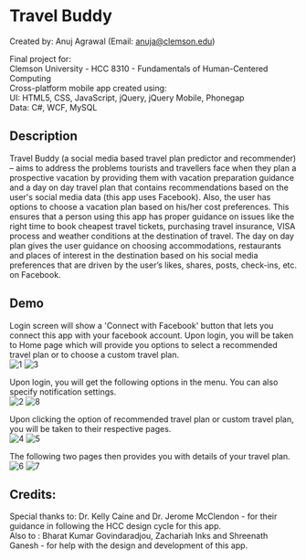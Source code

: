 # Travel Buddy
Created by: Anuj Agrawal (Email: anuja@clemson.edu)
<br>

Final project for:
<br>
Clemson University - HCC 8310 - Fundamentals of Human-Centered Computing
<br>
Cross-platform mobile app created using:
<br>
UI: HTML5, CSS, JavaScript, jQuery, jQuery Mobile, Phonegap
<br>
Data: C#, WCF, MySQL

## Description
Travel Buddy (a social media based travel plan predictor and recommender) – aims to address the problems tourists and travellers face when they plan a prospective vacation by providing them with vacation preparation guidance and a day on day travel plan that contains recommendations based on the user's social media data (this app uses Facebook). Also, the user has options to choose a vacation plan based on his/her cost preferences. This ensures that a person using this app has proper guidance on issues like the right time to book cheapest travel tickets, purchasing travel insurance, VISA process and weather conditions at the destination of travel. The day on day plan gives the user guidance on choosing accommodations, restaurants and places of interest in the destination based on his social media preferences that are driven by the user’s likes, shares, posts, check-ins, etc. on Facebook.

## Demo

Login screen will show a 'Connect with Facebook' button that lets you connect this app with your facebook account. Upon login, you will be taken to Home page which will provide you options to select a recommended travel plan or to choose a custom travel plan.
<br>
![1](https://raw.githubusercontent.com/anujgeek/TravelBuddy/master/Demo/1.jpg "Login")
![3](https://raw.githubusercontent.com/anujgeek/TravelBuddy/master/Demo/3.jpg "Home")
<br>

Upon login, you will get the following options in the menu. You can also specify notification settings.
<br>
![2](https://raw.githubusercontent.com/anujgeek/TravelBuddy/master/Demo/2.jpg "Menu")
![8](https://raw.githubusercontent.com/anujgeek/TravelBuddy/master/Demo/8.jpg "Notification Settings")
<br>

Upon clicking the option of recommended travel plan or custom travel plan, you will be taken to their respective pages.
<br>
![4](https://raw.githubusercontent.com/anujgeek/TravelBuddy/master/Demo/4.jpg "Travel Plan")
![5](https://raw.githubusercontent.com/anujgeek/TravelBuddy/master/Demo/5.jpg "Custom Travel Plan")
<br>

The following two pages then provides you with details of your travel plan.
<br>
![6](https://raw.githubusercontent.com/anujgeek/TravelBuddy/master/Demo/6.jpg "Preparation")
![7](https://raw.githubusercontent.com/anujgeek/TravelBuddy/master/Demo/7.jpg "During Vacation")
<br>

## Credits:

Special thanks to: Dr. Kelly Caine and Dr. Jerome McClendon - for their guidance in following the HCC design cycle for this app.
<br>
Also to : Bharat Kumar Govindaradjou, Zachariah Inks and Shreenath Ganesh - for help with the design and development of this app.
